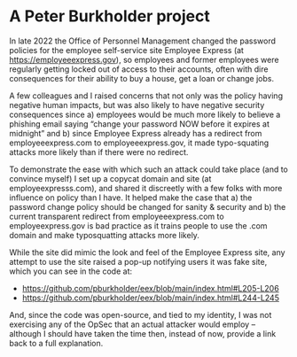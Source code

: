 # A Peter Burkholder project


In late 2022 the Office of Personnel Management changed the password policies for the employee self-service site Employee Express (at https://employeeexpress.gov), so employees and former employees were regularly getting locked out of access to their accounts, often with dire consequences for their ability to buy a house, get a loan or change jobs. 

A few colleagues and I raised concerns that not only was the policy having negative human impacts, but was also likely to have negative security consequences since a) employees would be much more likely to believe a phishing email saying “change your password NOW before it expires at midnight” and b) since Employee Express already has a redirect from employeeexpress.com to employeeexpress.gov, it made typo-squating attacks more likely than if there were no redirect. 

To demonstrate the ease with which such an attack could take place (and to convince myself) I set up a copycat domain and site (at employeexpresss.com), and shared it discreetly with a few folks with more influence on policy than I have. It helped make the case that a) the password change policy should be changed for sanity & security and b) the current transparent redirect from employeeexpress.com to employeexpress.gov is bad practice as it trains people to use the .com domain and make typosquatting attacks more likely.

While the site did mimic the look and feel of the Employee Express site, any attempt to use the site raised a pop-up notifying users it was fake site, which you can see in the code at: 

* https://github.com/pburkholder/eex/blob/main/index.html#L205-L206
* https://github.com/pburkholder/eex/blob/main/index.html#L244-L245

And, since the code was open-source, and tied to my identity, I was not exercising any of the OpSec that an actual attacker would employ – although I should have taken the time then, instead of now, provide a link back to a full explanation.
